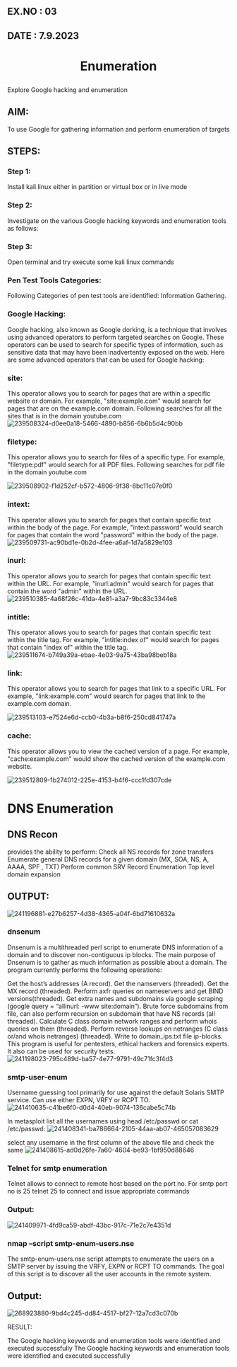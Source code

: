 ## EX.NO : 03
## DATE : 7.9.2023
# <p align="center">Enumeration</p>

Explore Google hacking and enumeration
## AIM:
To use Google for gathering information and perform enumeration of targets

## STEPS:
### Step 1:
Install kali linux either in partition or virtual box or in live mode

### Step 2:
Investigate on the various Google hacking keywords and enumeration tools as follows:

### Step 3:
Open terminal and try execute some kali linux commands

### Pen Test Tools Categories:
Following Categories of pen test tools are identified: Information Gathering.

### Google Hacking:
Google hacking, also known as Google dorking, is a technique that involves using advanced operators to perform targeted searches on Google. These operators can be used to search for specific types of information, such as sensitive data that may have been inadvertently exposed on the web. Here are some advanced operators that can be used for Google hacking:

### site:
This operator allows you to search for pages that are within a specific website or domain. For example, "site:example.com" would search for pages that are on the example.com domain. Following searches for all the sites that is in the domain youtube.com
![239508324-d0ee0a18-5466-4890-b856-6b6b5d4c90bb](https://github.com/durga46/Enumeration/assets/75235704/6cb4c1ea-06ce-45fc-8e23-60592f348ab5)



### filetype:
This operator allows you to search for files of a specific type. For example, "filetype:pdf" would search for all PDF files. Following searches for pdf file in the domain youtube.com

![239508902-f1d252cf-b572-4806-9f38-8bc11c07e0f0](https://github.com/durga46/Enumeration/assets/75235704/41f3f1c3-9dc4-4367-afc6-30ce97fcca77)


### intext:
This operator allows you to search for pages that contain specific text within the body of the page. For example, "intext:password" would search for pages that contain the word "password" within the body of the page.
![239509731-ac90bd1e-0b2d-4fee-a6af-1d7a5829e103](https://github.com/durga46/Enumeration/assets/75235704/7d3e61a3-d77a-4f37-8eb1-a6b0dc4a7ab0)



### inurl:
This operator allows you to search for pages that contain specific text within the URL. For example, "inurl:admin" would search for pages that contain the word "admin" within the URL.
![239510385-4a68f26c-41da-4e81-a3a7-9bc83c3344e8](https://github.com/durga46/Enumeration/assets/75235704/30926370-d25a-4e8e-a562-b6a5137a15b4)



### intitle:
This operator allows you to search for pages that contain specific text within the title tag. For example, "intitle:index of" would search for pages that contain "index of" within the title tag.
![239511674-b749a39a-ebae-4e03-9a75-43ba98beb18a](https://github.com/durga46/Enumeration/assets/75235704/b7639e34-ce34-4b61-8392-8b83407aa540)



### link:
This operator allows you to search for pages that link to a specific URL. For example, "link:example.com" would search for pages that link to the example.com domain.

![239513103-e7524e6d-ccb0-4b3a-b8f6-250cd841747a](https://github.com/durga46/Enumeration/assets/75235704/b0a795a2-614a-4be4-9216-44613e30bf13)


### cache:
This operator allows you to view the cached version of a page. For example, "cache:example.com" would show the cached version of the example.com website.

![239512809-1b274012-225e-4153-b4f6-ccc1fd307cde](https://github.com/durga46/Enumeration/assets/75235704/e59d671f-d48e-476b-a37d-e9eb839bca26)


# DNS Enumeration
## DNS Recon
provides the ability to perform: Check all NS records for zone transfers Enumerate general DNS records for a given domain (MX, SOA, NS, A, AAAA, SPF , TXT) Perform common SRV Record Enumeration Top level domain expansion

## OUTPUT:

![241196881-e27b6257-4d38-4365-a04f-6bd71610632a](https://github.com/durga46/Enumeration/assets/75235704/e4b43bb5-77e5-4e7b-99fb-ad16aa5f6a02)

### dnsenum
Dnsenum is a multithreaded perl script to enumerate DNS information of a domain and to discover non-contiguous ip blocks. The main purpose of Dnsenum is to gather as much information as possible about a domain. The program currently performs the following operations:

Get the host’s addresses (A record). Get the namservers (threaded). Get the MX record (threaded). Perform axfr queries on nameservers and get BIND versions(threaded). Get extra names and subdomains via google scraping (google query = “allinurl: -www site:domain”). Brute force subdomains from file, can also perform recursion on subdomain that have NS records (all threaded). Calculate C class domain network ranges and perform whois queries on them (threaded). Perform reverse lookups on netranges (C class or/and whois netranges) (threaded). Write to domain_ips.txt file ip-blocks. This program is useful for pentesters, ethical hackers and forensics experts. It also can be used for security tests.
![241198023-795c489d-ba57-4e77-9791-49c71fc3f4d3](https://github.com/durga46/Enumeration/assets/75235704/0e4b62ab-63d3-4703-9cb9-d2b6ca2ef992)

### smtp-user-enum
Username guessing tool primarily for use against the default Solaris SMTP service. Can use either EXPN, VRFY or RCPT TO.
![241410635-c41be6f0-d0d4-40eb-9074-136cabe5c74b](https://github.com/durga46/Enumeration/assets/75235704/191b4c82-acda-495b-9ad7-e4bda8bab48a)



In metasploit list all the usernames using head /etc/passwd or cat /etc/passwd:
![241408341-ba786664-2105-44aa-ab07-465057083629](https://github.com/durga46/Enumeration/assets/75235704/ed1a12e8-5a1b-4d5f-8c98-44cc24c1a613)



select any username in the first column of the above file and check the same
![241408615-ad0d26fe-7a60-4604-be93-1bf950d88646](https://github.com/durga46/Enumeration/assets/75235704/6df102c3-4dfc-4bca-991a-79c14d9fde0f)



### Telnet for smtp enumeration
Telnet allows to connect to remote host based on the port no. For smtp port no is 25 telnet 25 to connect and issue appropriate commands

### Output:
![241409971-4fd9ca59-abdf-43bc-917c-71e2c7e4351d](https://github.com/durga46/Enumeration/assets/75235704/5b8467a6-7856-4a57-ab9d-e4a365e00e08)


### nmap –script smtp-enum-users.nse 
The smtp-enum-users.nse script attempts to enumerate the users on a SMTP server by issuing the VRFY, EXPN or RCPT TO commands. The goal of this script is to discover all the user accounts in the remote system.
## Output:
![268923880-9bd4c245-dd84-4517-bf27-12a7cd3c070b](https://github.com/durga46/Enumeration/assets/75235704/b5f26048-51bb-4bd9-80aa-af1ae62a90e8)




RESULT:



The Google hacking keywords and enumeration tools were identified and executed successfully
The Google hacking keywords and enumeration tools were identified and executed successfully
